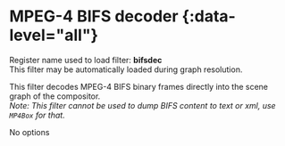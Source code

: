 <!-- automatically generated - do not edit, patch gpac/applications/gpac/gpac.c -->

# MPEG-4 BIFS decoder  {:data-level="all"}  
  
Register name used to load filter: __bifsdec__  
This filter may be automatically loaded during graph resolution.  
  
This filter decodes MPEG-4 BIFS binary frames directly into the scene graph of the compositor.  
_Note: This filter cannot be used to dump BIFS content to text or xml, use `MP4Box` for that._  
  
No options  
  
